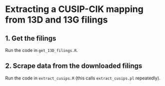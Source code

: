 # Extracting a CUSIP-CIK mapping from 13D and 13G filings

## 1. Get the filings

Run the code in `get_13D_filings.R`.

## 2. Scrape data from the downloaded filings

Run the code in `extract_cusips.R` (this calls `extract_cusips.pl` repeatedly).